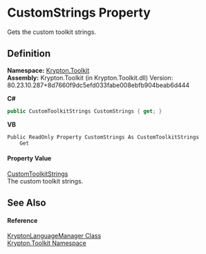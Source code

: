 # CustomStrings Property


Gets the custom toolkit strings.



## Definition
**Namespace:** <a href="79d2eac2-21f4-54ff-7552-b20c33c30600.md">Krypton.Toolkit</a>  
**Assembly:** Krypton.Toolkit (in Krypton.Toolkit.dll) Version: 80.23.10.287+8d7660f9dc5efd033fabe008ebfb904beab6d444

**C#**
``` C#
public CustomToolkitStrings CustomStrings { get; }
```
**VB**
``` VB
Public ReadOnly Property CustomStrings As CustomToolkitStrings
	Get
```



#### Property Value
<a href="6e688c10-4546-7802-1640-1574c46e3de8.md">CustomToolkitStrings</a>  
The custom toolkit strings.

## See Also


#### Reference
<a href="dac09113-2984-9ef4-34e6-8be84cc38189.md">KryptonLanguageManager Class</a>  
<a href="79d2eac2-21f4-54ff-7552-b20c33c30600.md">Krypton.Toolkit Namespace</a>  
